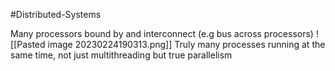 #Distributed-Systems 

Many processors bound by and interconnect (e.g bus across processors)
![[Pasted image 20230224190313.png]]
Truly many processes running at the same time, not just multithreading but true parallelism


